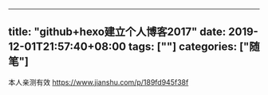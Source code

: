﻿
---
title: "github+hexo建立个人博客2017"
date: 2019-12-01T21:57:40+08:00
tags: [""]
categories: ["随笔"]
---

<!--more-->


本人亲测有效
https://www.jianshu.com/p/189fd945f38f
